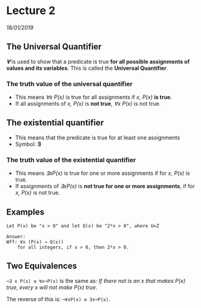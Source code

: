 # Lecture 2
*18/01/2019*

## The Universal Quantifier

**_∀_** is used to show that a predicate is true **for all possible assignments of values and its variables**. This is called the **Universal Quantifier**.

### The truth value of the universal quantifier
- This means *∀x P(x)* is true for all assignments if *x, P(x)* **is true**.
- If all assignments of *x, P(x)* is **not true**, *∀x P(x)* is not true.

## The existential quantifier
- This means that the predicate is true for at least one assignments
- Symbol: **∃**

### The truth value of the existential quantifier
- This means *∃xP(x)* is true for one or more assignments if for *x, P(x)* is true.
- If assignments of *∃xP(x)* is **not true for one or more assignments**, if for *x, P(x)* is not true.

## Examples
```
Let P(x) be "x > 0" and let Q(x) be "2*x > 0", where U=Z

Answer:
Wff: ∀x (P(x) → Q(x)) 
    for all integers, if x > 0, then 2*x > 0.
```

## Two Equivalences

`¬∃ x P(x) ≡ ∀x¬P(x)` is the same as: *If there not is an x that makes P(x) true, every x will not make P(x) true*.

The reverse of this is: `¬∀xP(x) ≡ ∃x¬P(x)`.